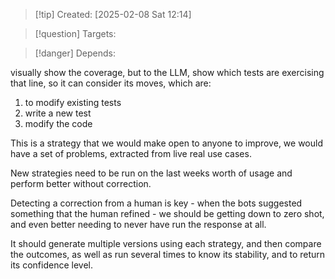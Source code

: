 
>[!tip] Created: [2025-02-08 Sat 12:14]

>[!question] Targets: 

>[!danger] Depends: 

visually show the coverage, but to the LLM, show which tests are exercising that line, so it can consider its moves, which are:
1. to modify existing tests
2. write a new test
3. modify the code

This is a strategy that we would make open to anyone to improve, we would have a set of problems, extracted from live real use cases.

New strategies need to  be run on the last weeks worth of  usage and perform better without correction.

Detecting a correction from a human is key - when the bots suggested something that the human refined - we should be getting down to zero shot, and even better needing to never have run the response at all.

It should generate multiple versions using each strategy, and then compare the outcomes, as well as run several times to know its stability, and to return its confidence level.